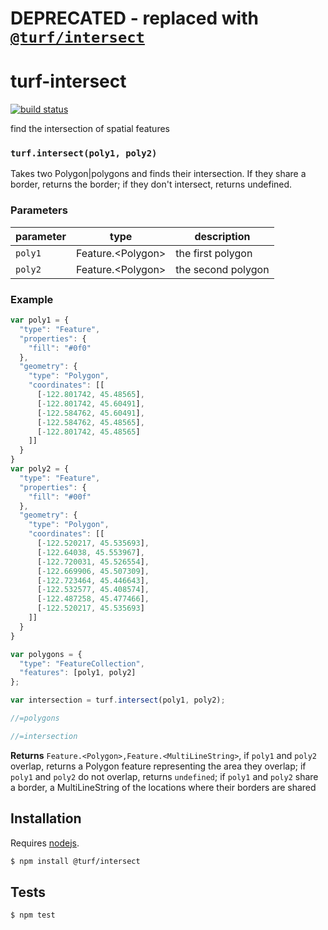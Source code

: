 # DEPRECATED - replaced with [`@turf/intersect`](https://github.com/Turfjs/turf/tree/master/packages/turf-intersect)
# turf-intersect

[![build status](https://secure.travis-ci.org/Turfjs/turf-intersect.png)](http://travis-ci.org/Turfjs/turf-intersect)

find the intersection of spatial features


### `turf.intersect(poly1, poly2)`

Takes two Polygon|polygons and finds their intersection. If they share a border, returns the border; if they don't intersect, returns undefined.


### Parameters

| parameter | type                 | description        |
| --------- | -------------------- | ------------------ |
| `poly1`   | Feature\.\<Polygon\> | the first polygon  |
| `poly2`   | Feature\.\<Polygon\> | the second polygon |


### Example

```js
var poly1 = {
  "type": "Feature",
  "properties": {
    "fill": "#0f0"
  },
  "geometry": {
    "type": "Polygon",
    "coordinates": [[
      [-122.801742, 45.48565],
      [-122.801742, 45.60491],
      [-122.584762, 45.60491],
      [-122.584762, 45.48565],
      [-122.801742, 45.48565]
    ]]
  }
}
var poly2 = {
  "type": "Feature",
  "properties": {
    "fill": "#00f"
  },
  "geometry": {
    "type": "Polygon",
    "coordinates": [[
      [-122.520217, 45.535693],
      [-122.64038, 45.553967],
      [-122.720031, 45.526554],
      [-122.669906, 45.507309],
      [-122.723464, 45.446643],
      [-122.532577, 45.408574],
      [-122.487258, 45.477466],
      [-122.520217, 45.535693]
    ]]
  }
}

var polygons = {
  "type": "FeatureCollection",
  "features": [poly1, poly2]
};

var intersection = turf.intersect(poly1, poly2);

//=polygons

//=intersection
```


**Returns** `Feature.<Polygon>,Feature.<MultiLineString>`, if `poly1` and `poly2` overlap, returns a Polygon feature representing the area they overlap; if `poly1` and `poly2` do not overlap, returns `undefined`; if `poly1` and `poly2` share a border, a MultiLineString of the locations where their borders are shared

## Installation

Requires [nodejs](http://nodejs.org/).

```sh
$ npm install @turf/intersect
```

## Tests

```sh
$ npm test
```


